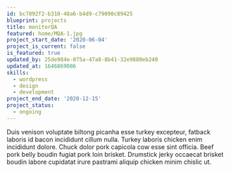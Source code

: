 ```yaml
---
id: bc7892f2-b310-48a6-b4d9-c79090c89425
blueprint: projects
title: monitorQA
featured: home/MQA-1.jpg
project_start_date: '2020-06-04'
project_is_current: false
is_featured: true
updated_by: 25de984e-075a-47a8-8b41-32e9880eb240
updated_at: 1646869086
skills:
  - wordpress
  - design
  - development
project_end_date: '2020-12-15'
project_status:
  - ongoing
---
```

Duis venison voluptate biltong picanha esse turkey excepteur, fatback laboris id bacon incididunt cillum nulla. Turkey laboris chicken enim incididunt dolore. Chuck dolor pork capicola cow esse sint officia. Beef pork belly boudin fugiat pork loin brisket. Drumstick jerky occaecat brisket boudin labore cupidatat irure pastrami aliquip chicken minim chislic ut.